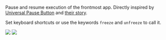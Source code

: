Pause and resume execution of the frontmost app. Directly inspired by [Universal Pause Button](https://github.com/ryanries/UniversalPauseButton) and [their story](https://github.com/ryanries/UniversalPauseButton/blob/dc5a3d5173e153012fee850e557755e250da9105/README.md).

Set keyboard shortcuts or use the keywords `freeze` and `unfreeze` to call it.

![](https://i.imgur.com/WJzJkB1.png)
![](https://i.imgur.com/S3uXQBh.png)
